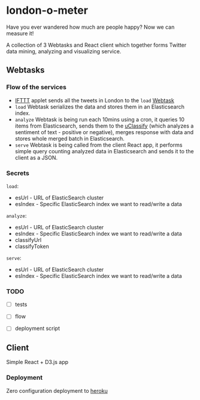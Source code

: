 # london-o-meter

Have you ever wandered how much are people happy? Now we can measure it!

A collection of 3 Webtasks and React client which together forms Twitter data mining, analyzing and visualizing service.

## Webtasks
### Flow of the services
* [IFTTT](https://ifttt.com/discover) applet sends all the tweets in London to the `load` [Webtask](https://webtask.io/)
* `load` Webtask serializes the data and stores them in an Elasticsearch index.
* `analyze` Webtask is being run each 10mins using a cron, it queries 10 items from Elasticsearch, sends them to the [uClassify](https://uclassify.com/) (which analyzes a sentiment of text - positive or negative), merges response with data and stores whole merged batch in Elasticsearch.
* `serve` Webtask is being called from the client React app, it performs simple query counting analyzed data in Elasticsearch and sends it to the client as a JSON.

### Secrets
`load`:
* esUrl - URL of ElasticSearch cluster
* esIndex - Specific ElasticSearch index we want to read/write a data

`analyze`:
* esUrl - URL of ElasticSearch cluster
* esIndex - Specific ElasticSearch index we want to read/write a data
* classifyUrl
* classifyToken

`serve`:
* esUrl - URL of ElasticSearch cluster
* esIndex - Specific ElasticSearch index we want to read/write a data

### TODO
- [ ] tests

- [ ] flow

- [ ] deployment script

## Client
Simple React + D3.js app
### Deployment
Zero configuration deployment to [heroku](https://blog.heroku.com/deploying-react-with-zero-configuration)

